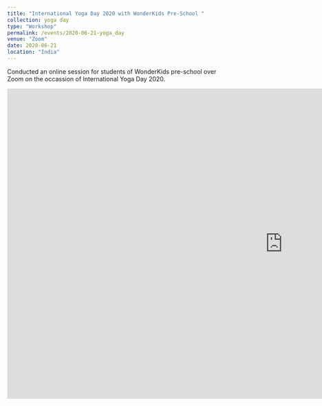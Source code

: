 ```yaml
---
title: "International Yoga Day 2020 with WonderKids Pre-School "
collection: yoga day
type: "Workshop"
permalink: /events/2020-06-21-yoga_day
venue: "Zoom"
date: 2020-06-21
location: "India"
---
```

Conducted an online session for students of WonderKids pre-school over Zoom on the occassion of International Yoga Day 2020.

<iframe width="1280" height="720" src="https://www.youtube.com/embed/YXTHGcT8_zA" frameborder="0" allow="accelerometer; autoplay; encrypted-media; gyroscope; picture-in-picture" allowfullscreen></iframe>
